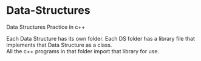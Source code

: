 # Data-Structures
Data Structures Practice in c++

Each Data Structure has its own folder. Each DS folder has a library file that implements that Data Structure as a class. <br/>
All the c++ programs in that folder import that library for use. 
